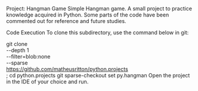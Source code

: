 Project: Hangman Game
Simple Hangman game. A small project to practice knowledge acquired in Python. Some parts of the code have been commented out for reference and future studies.

Code Execution
To clone this subdirectory, use the command below in git:

git clone \
--depth 1  \
--filter=blob:none  \
--sparse \
https://github.com/matheusritton/python.projects \
;
cd python.projects
git sparse-checkout set py.hangman
Open the project in the IDE of your choice and run.
